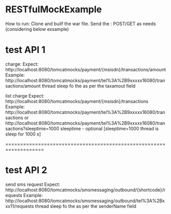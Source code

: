 # RESTfulMockExample

How to run:
Clone and builf the war file.
Send the : POST/GET as needs (considering below exsample)

test API 1
=====================

charge:
Expect: http://localhost:8080/tomcatmocks/payment/{msisdn}/transactions/amount
Example:
http://localhost:8080/tomcatmocks/payment/tel%3A%2B9xxxxx16080/transactions/amount
thread sleep fo the as per the taxamout field

list charge
Expect: http://localhost:8080/tomcatmocks/payment/{msisdn}/transactions
Example:
http://localhost:8080/tomcatmocks/payment/tel%3A%2B9xxxxx16080/transactions
or
http://localhost:8080/tomcatmocks/payment/tel%3A%2B9xxxxx16080/transactions?sleeptime=1000
sleeptime - optional
[sleeptime=1000 thread is sleep for 1000 s]

===================================================================

test API 2
=====================

send sms request
Expect: http://localhost:8080/tomcatmocks/smsmessaging/outbound/{shortcode}/requests
Example:
http://localhost:8080/tomcatmocks/smsmessaging/outbound/tel%3A%2Bxxx11/requests
thread sleep fo the as per the senderName field

